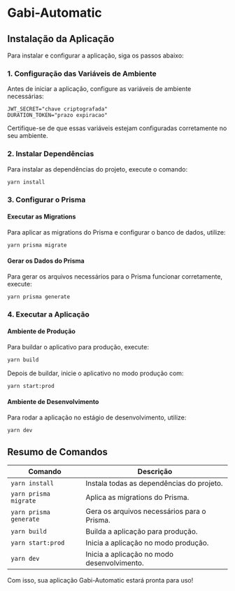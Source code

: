 # Gabi-Automatic

## Instalação da Aplicação

Para instalar e configurar a aplicação, siga os passos abaixo:

### 1. Configuração das Variáveis de Ambiente
Antes de iniciar a aplicação, configure as variáveis de ambiente necessárias:

```env
JWT_SECRET="chave criptografada"
DURATION_TOKEN="prazo expiracao"
```

Certifique-se de que essas variáveis estejam configuradas corretamente no seu ambiente.

### 2. Instalar Dependências
Para instalar as dependências do projeto, execute o comando:

```bash
yarn install
```

### 3. Configurar o Prisma

#### Executar as Migrations
Para aplicar as migrations do Prisma e configurar o banco de dados, utilize:

```bash
yarn prisma migrate
```

#### Gerar os Dados do Prisma
Para gerar os arquivos necessários para o Prisma funcionar corretamente, execute:

```bash
yarn prisma generate
```

### 4. Executar a Aplicação

#### Ambiente de Produção
Para buildar o aplicativo para produção, execute:

```bash
yarn build
```

Depois de buildar, inicie o aplicativo no modo produção com:

```bash
yarn start:prod
```

#### Ambiente de Desenvolvimento
Para rodar a aplicação no estágio de desenvolvimento, utilize:

```bash
yarn dev
```

## Resumo de Comandos

| Comando                   | Descrição                                      |
|---------------------------|--------------------------------------------------|
| `yarn install`            | Instala todas as dependências do projeto.        |
| `yarn prisma migrate`     | Aplica as migrations do Prisma.                 |
| `yarn prisma generate`    | Gera os arquivos necessários para o Prisma.      |
| `yarn build`              | Builda a aplicação para produção.            |
| `yarn start:prod`         | Inicia a aplicação no modo produção.          |
| `yarn dev`                | Inicia a aplicação no modo desenvolvimento.    |

Com isso, sua aplicação Gabi-Automatic estará pronta para uso!

